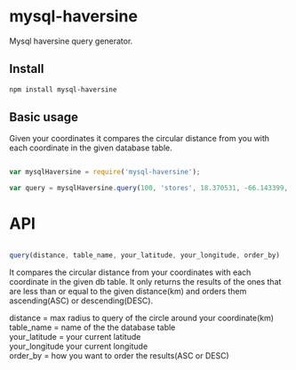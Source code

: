 # mysql-haversine
Mysql haversine query generator.

## Install

```bash
npm install mysql-haversine
```

## Basic usage

Given your coordinates it compares the circular distance from you with each coordinate in the given database table.

```js

var mysqlHaversine = require('mysql-haversine');

var query = mysqlHaversine.query(100, 'stores', 18.370531, -66.143399, 'ASC');

```

# API

```js

query(distance, table_name, your_latitude, your_longitude, order_by)

```

It compares the circular distance from your coordinates with each coordinate in the given db table.
It only returns the results of the ones that are less than or equal to the given distance(km) and orders them ascending(ASC) or descending(DESC).

distance = max radius to query of the circle around your coordinate(km)<br />
table_name = name of the the database table<br />
your_latitude = your current latitude<br />
your_longitude your current longitude<br />
order_by = how you want to order the results(ASC or DESC)
